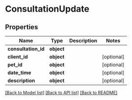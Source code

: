 # ConsultationUpdate

## Properties
Name | Type | Description | Notes
------------ | ------------- | ------------- | -------------
**consultation_id** | **object** |  | 
**client_id** | **object** |  | [optional] 
**pet_id** | **object** |  | [optional] 
**date_time** | **object** |  | [optional] 
**description** | **object** |  | [optional] 

[[Back to Model list]](../README.md#documentation-for-models) [[Back to API list]](../README.md#documentation-for-api-endpoints) [[Back to README]](../README.md)

